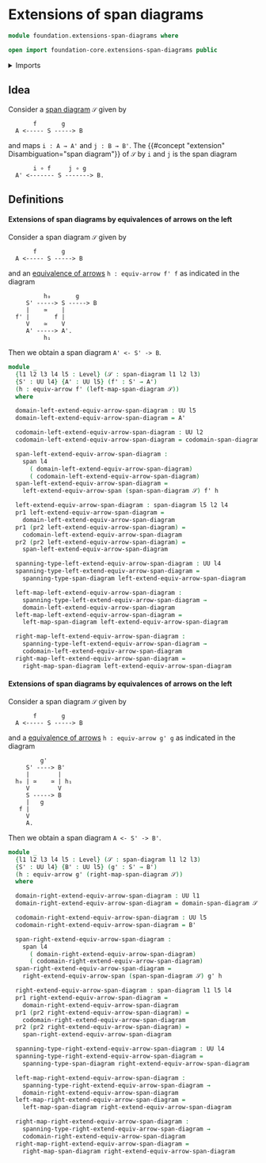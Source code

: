 # Extensions of span diagrams

```agda
module foundation.extensions-span-diagrams where

open import foundation-core.extensions-span-diagrams public
```

<details><summary>Imports</summary>

```agda
open import foundation.dependent-pair-types
open import foundation.equivalences-arrows
open import foundation.extensions-spans
open import foundation.span-diagrams
open import foundation.spans
open import foundation.universe-levels
```

</details>

## Idea

Consider a [span diagram](foundation.span-diagrams.md) `𝒮` given by

```text
       f       g
  A <----- S -----> B
```

and maps `i : A → A'` and `j : B → B'`. The
{{#concept "extension" Disambiguation="span diagram"}} of `𝒮` by `i` and `j` is
the span diagram

```text
       i ∘ f     j ∘ g
  A' <------- S -------> B.
```

## Definitions

#### Extensions of span diagrams by equivalences of arrows on the left

Consider a span diagram `𝒮` given by

```text
       f       g
  A <----- S -----> B
```

and an [equivalence of arrows](foundation.equivalence-arrows.md)
`h : equiv-arrow f' f` as indicated in the diagram

```text
          h₀       g
     S' -----> S -----> B
     |    ≃    |
  f' |       f |
     V    ≃    V
     A' -----> A'.
          h₁
```

Then we obtain a span diagram `A' <- S' -> B`.

```agda
module _
  {l1 l2 l3 l4 l5 : Level} (𝒮 : span-diagram l1 l2 l3)
  {S' : UU l4} {A' : UU l5} (f' : S' → A')
  (h : equiv-arrow f' (left-map-span-diagram 𝒮))
  where

  domain-left-extend-equiv-arrow-span-diagram : UU l5
  domain-left-extend-equiv-arrow-span-diagram = A'

  codomain-left-extend-equiv-arrow-span-diagram : UU l2
  codomain-left-extend-equiv-arrow-span-diagram = codomain-span-diagram 𝒮

  span-left-extend-equiv-arrow-span-diagram :
    span l4
      ( domain-left-extend-equiv-arrow-span-diagram)
      ( codomain-left-extend-equiv-arrow-span-diagram)
  span-left-extend-equiv-arrow-span-diagram =
    left-extend-equiv-arrow-span (span-span-diagram 𝒮) f' h

  left-extend-equiv-arrow-span-diagram : span-diagram l5 l2 l4
  pr1 left-extend-equiv-arrow-span-diagram =
    domain-left-extend-equiv-arrow-span-diagram
  pr1 (pr2 left-extend-equiv-arrow-span-diagram) =
    codomain-left-extend-equiv-arrow-span-diagram
  pr2 (pr2 left-extend-equiv-arrow-span-diagram) =
    span-left-extend-equiv-arrow-span-diagram

  spanning-type-left-extend-equiv-arrow-span-diagram : UU l4
  spanning-type-left-extend-equiv-arrow-span-diagram =
    spanning-type-span-diagram left-extend-equiv-arrow-span-diagram

  left-map-left-extend-equiv-arrow-span-diagram :
    spanning-type-left-extend-equiv-arrow-span-diagram →
    domain-left-extend-equiv-arrow-span-diagram
  left-map-left-extend-equiv-arrow-span-diagram =
    left-map-span-diagram left-extend-equiv-arrow-span-diagram

  right-map-left-extend-equiv-arrow-span-diagram :
    spanning-type-left-extend-equiv-arrow-span-diagram →
    codomain-left-extend-equiv-arrow-span-diagram
  right-map-left-extend-equiv-arrow-span-diagram =
    right-map-span-diagram left-extend-equiv-arrow-span-diagram
```

#### Extensions of span diagrams by equivalences of arrows on the left

Consider a span diagram `𝒮` given by

```text
       f       g
  A <----- S -----> B
```

and a [equivalence of arrows](foundation.equivalences-arrows.md)
`h : equiv-arrow g' g` as indicated in the diagram

```text
         g'
     S' ----> B'
     |        |
  h₀ | ≃    ≃ | h₁
     V        V
     S -----> B
     |   g
   f |
     V
     A.
```

Then we obtain a span diagram `A <- S' -> B'`.

```agda
module _
  {l1 l2 l3 l4 l5 : Level} (𝒮 : span-diagram l1 l2 l3)
  {S' : UU l4} {B' : UU l5} (g' : S' → B')
  (h : equiv-arrow g' (right-map-span-diagram 𝒮))
  where

  domain-right-extend-equiv-arrow-span-diagram : UU l1
  domain-right-extend-equiv-arrow-span-diagram = domain-span-diagram 𝒮

  codomain-right-extend-equiv-arrow-span-diagram : UU l5
  codomain-right-extend-equiv-arrow-span-diagram = B'

  span-right-extend-equiv-arrow-span-diagram :
    span l4
      ( domain-right-extend-equiv-arrow-span-diagram)
      ( codomain-right-extend-equiv-arrow-span-diagram)
  span-right-extend-equiv-arrow-span-diagram =
    right-extend-equiv-arrow-span (span-span-diagram 𝒮) g' h

  right-extend-equiv-arrow-span-diagram : span-diagram l1 l5 l4
  pr1 right-extend-equiv-arrow-span-diagram =
    domain-right-extend-equiv-arrow-span-diagram
  pr1 (pr2 right-extend-equiv-arrow-span-diagram) =
    codomain-right-extend-equiv-arrow-span-diagram
  pr2 (pr2 right-extend-equiv-arrow-span-diagram) =
    span-right-extend-equiv-arrow-span-diagram

  spanning-type-right-extend-equiv-arrow-span-diagram : UU l4
  spanning-type-right-extend-equiv-arrow-span-diagram =
    spanning-type-span-diagram right-extend-equiv-arrow-span-diagram

  left-map-right-extend-equiv-arrow-span-diagram :
    spanning-type-right-extend-equiv-arrow-span-diagram →
    domain-right-extend-equiv-arrow-span-diagram
  left-map-right-extend-equiv-arrow-span-diagram =
    left-map-span-diagram right-extend-equiv-arrow-span-diagram

  right-map-right-extend-equiv-arrow-span-diagram :
    spanning-type-right-extend-equiv-arrow-span-diagram →
    codomain-right-extend-equiv-arrow-span-diagram
  right-map-right-extend-equiv-arrow-span-diagram =
    right-map-span-diagram right-extend-equiv-arrow-span-diagram
```
